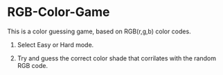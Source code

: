 # RGB-Color-Game

This is a color guessing game, based on RGB(r,g,b) color codes.

1) Select Easy or Hard mode.

2) Try and guess the correct color shade that corrilates with the random RGB code.